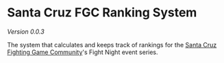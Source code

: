 Santa Cruz FGC Ranking System
====================
*Version 0.0.3*

The system that calculates and keeps track of rankings for the [Santa Cruz Fighting Game Community](http://santacruzfgc.com)'s Fight Night event series.
